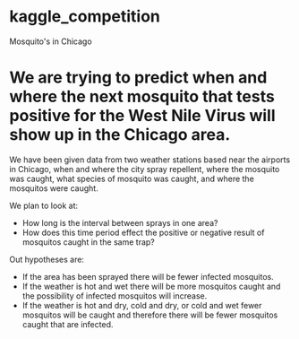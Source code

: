 # kaggle_competition
Mosquito's in Chicago

# We are trying to predict when and where the next mosquito that tests positive for the West Nile Virus will show up in the Chicago area.

We have been given data from two weather stations based near the airports in Chicago, when and where the city spray repellent, where the mosquito was caught, what species of mosquito was caught, and where the mosquitos were caught. 

We plan to look at: 

* How long is the interval between sprays in one area?
* How does this time period effect the positive or negative result of mosquitos caught in the same trap?

Out hypotheses are:

* If the area has been sprayed there will be fewer infected mosquitos.
* If the weather is hot and wet there will be more mosquitos caught and the possibility of infected mosquitos will increase.
* If the weather is hot and dry, cold and dry, or cold and wet fewer mosquitos will be caught and therefore there will be fewer mosquitos caught that are infected.
